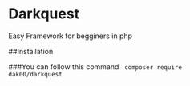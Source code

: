 # Darkquest
Easy Framework for begginers in php

##Installation 

###You can follow this command
<code>
composer require dak00/darkquest
</code>
